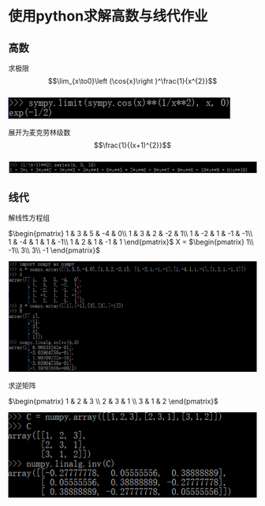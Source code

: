 # 使用python求解高数与线代作业

## 高数
求极限  
$$\lim_{x\to0}\left (\cos{x}\right )^\frac{1}{x^{2}}$$  
![](imgOfLab10/img01.png)

展开为麦克劳林级数  
$$\frac{1}{(x+1)^{2}}$$  
![](imgOfLab10/img02.png)

## 线代
解线性方程组

$\begin{pmatrix}
1 & 3 & 5 & -4 & 0\\ 
1 & 3 & 2 & -2 & 1\\ 
1 & -2 & 1 & -1 & -1\\ 
1 & -4 & 1 & 1 & -1\\ 
1 & 2 & 1 & -1 & 1
\end{pmatrix}$ X = 
$\begin{pmatrix}
1\\ 
-1\\ 
3\\ 
3\\ 
-1
\end{pmatrix}$  

![](imgOfLab10/img03.png)

求逆矩阵  

$\begin{pmatrix} 
1 & 2 & 3 \\ 
2 & 3 & 1 \\ 
3 & 1 & 2 
\end{pmatrix}$  

![](imgOfLab10/img04.png)
